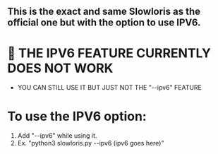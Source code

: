 ## This is the exact and same Slowloris as the official one but with the option to use IPV6.

# 🚨 THE IPV6 FEATURE CURRENTLY DOES NOT WORK

- YOU CAN STILL USE IT BUT JUST NOT THE "--ipv6" FEATURE

# To use the IPV6 option:
1. Add "--ipv6" while using it.
2. Ex. "python3 slowloris.py --ipv6 (ipv6 goes here)"
  
